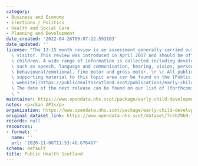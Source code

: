 ```yaml
---
category:
- Business and Economy
- Elections / Politics
- Health and Social Care
- Planning and Development
date_created: '2022-04-26T09:07:22.593103'
date_updated: ''
license: "The 13-15 month review is an assessment generally carried out by a health\
  \ visitor. This review was introduced in April 2017 and should be offered to all\
  \ children. A wide range of information is collected including developmental domains\
  \ such as speech, language and communication, hearing, vision, personal/ social,\
  \ behavioural/emotional, fine motor and gross motor. \r \r All publications and\
  \ supporting material to this topic area can be found on the [Public Health Scotland\
  \ website](https://publichealthscotland.scot/publications/early-child-development/).\
  \ The date of the next release can be found on our list of [forthcoming publications](https://publichealthscotland.scot/publications/forthcoming-publications/).\r\
  \ "
maintainer: https://www.opendata.nhs.scot/package/early-child-development-13-15-month-review-statistics
notes: <p>ckan API</p>
organization: https://www.opendata.nhs.scot/package/early-child-development-13-15-month-review-statistics
original_dataset_link: https://www.opendata.nhs.scot/dataset/7c5b29b9-7230-43e7-8b90-b5302c687620/resource/fbbccd2d-15ec-4b3a-a960-0704b5f3995c/download/open13msclac.csv
records: null
resources:
- format: ''
  name: ''
  url: '2020-11-06T11:53:46.676467'
schema: default
title: Public Health Scotland
---
```

